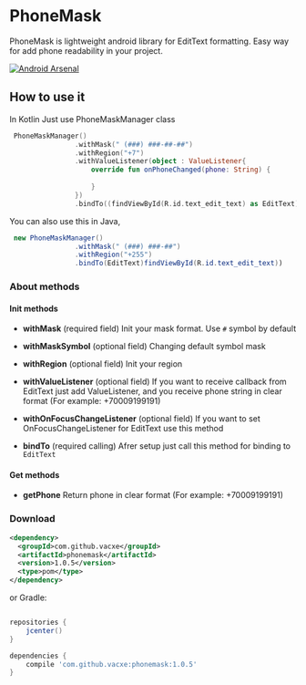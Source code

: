 # PhoneMask
PhoneMask is lightweight android library for EditText formatting. Easy way for add phone readability in your project.


[![Android Arsenal](https://img.shields.io/badge/Android%20Arsenal-PhoneMask-green.svg?style=true)](https://android-arsenal.com/details/1/5770)

## How to use it
In Kotlin Just use PhoneMaskManager class
```kotlin
 PhoneMaskManager()
                .withMask(" (###) ###-##-##")
                .withRegion("+7")
                .withValueListener(object : ValueListener{
                    override fun onPhoneChanged(phone: String) {
                       
                    }
                })
                .bindTo((findViewById(R.id.text_edit_text) as EditText))
```

You can also use this in Java,  
```java
 new PhoneMaskManager()
                .withMask(" (###) ###-##")
                .withRegion("+255")
                .bindTo(EditText)findViewById(R.id.text_edit_text))
```

### About methods
#### Init methods
- **withMask** 
(required field)
Init your mask format. Use `#` symbol by default

- **withMaskSymbol** 
(optional field)
Changing default symbol mask

- **withRegion**
(optional field)
Init your region

- **withValueListener**
(optional field)
If you want to receive callback from EditText just add ValueListener, and you receive phone string in clear format 
(For example: +70009199191)

- **withOnFocusChangeListener**
(optional field)
If you want to set OnFocusChangeListener for EditText use this method

- **bindTo** 
(required calling)
Afrer setup just call this method for binding to `EditText`

#### Get methods
- **getPhone** 
Return phone in clear format (For example: +70009199191)

### Download

```xml
<dependency>
  <groupId>com.github.vacxe</groupId>
  <artifactId>phonemask</artifactId>
  <version>1.0.5</version>
  <type>pom</type>
</dependency>
```
or Gradle:
```groovy

repositories {
    jcenter()
}

dependencies {
    compile 'com.github.vacxe:phonemask:1.0.5'
}
```
